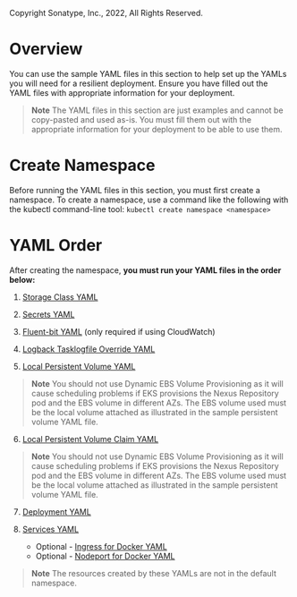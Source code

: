Copyright Sonatype, Inc., 2022, All Rights Reserved.

# Overview
You can use the sample YAML files in this section to help set up the YAMLs you will need for a resilient deployment. 
Ensure you have filled out the YAML files with appropriate information for your deployment.

> **Note** The YAML files in this section are just examples and cannot be copy-pasted and used as-is. You must fill them out with the appropriate information for your deployment to be able to use them.

# Create Namespace
Before running the YAML files in this section, you must first create a namespace. 
To create a namespace, use a command like the following with the kubectl command-line tool:
```kubectl create namespace <namespace>```

# YAML Order
After creating the namespace, **you must run your YAML files in the order below:**

1. [Storage Class YAML](https://github.com/sonatype/nxrm-sample-files-repo/blob/main/aws-resiliency-yamls/aws-resiliency-storage-class.yaml)

2. [Secrets YAML](https://github.com/sonatype/nxrm-sample-files-repo/blob/main/aws-resiliency-yamls/aws-resiliency-secrets.yaml)

3. [Fluent-bit YAML](https://github.com/sonatype/nxrm-sample-files-repo/blob/main/aws-resiliency-yamls/aws-fluent-bit.yaml) (only required if using CloudWatch)

4. [Logback Tasklogfile Override YAML](https://github.com/sonatype/nxrm-sample-files-repo/blob/main/aws-resiliency-yamls/aws-nxrm-logback-tasklogfile-override.yaml)

5. [Local Persistent Volume YAML](https://github.com/sonatype/nxrm-sample-files-repo/blob/main/aws-resiliency-yamls/aws-local-persistent-volume.yaml)
 > **Note** You should not use Dynamic EBS Volume Provisioning as it will cause scheduling problems if EKS provisions the Nexus Repository pod and the EBS volume in different AZs. The EBS volume used must be the local volume attached as illustrated in the sample persistent volume YAML file. 

6. [Local Persistent Volume Claim YAML](https://github.com/sonatype/nxrm-sample-files-repo/blob/main/aws-resiliency-yamls/aws-resiliency-local-persistent-volume-claim.yaml)
> **Note** You should not use Dynamic EBS Volume Provisioning as it will cause scheduling problems if EKS provisions the Nexus Repository pod and the EBS volume in different AZs. The EBS volume used must be the local volume attached as illustrated in the sample persistent volume YAML file. 

7. [Deployment YAML](https://github.com/sonatype/nxrm-sample-files-repo/blob/main/aws-resiliency-yamls/aws-resiliency-nxrm-deployment.yaml)

8. [Services YAML](https://github.com/sonatype/nxrm-sample-files-repo/blob/main/aws-resiliency-yamls/aws-resiliency-services.yaml)
   * Optional - [Ingress for Docker YAML](https://github.com/sonatype/nxrm-sample-files-repo/blob/main/aws-resiliency-yamls/aws-resiliency-ingress-for-docker-connector.yaml)
   * Optional - [Nodeport for Docker YAML](https://github.com/sonatype/nxrm-sample-files-repo/blob/main/aws-resiliency-yamls/aws-resiliency-nodeport-for-docker-connector.yaml)

> **Note** The resources created by these YAMLs are not in the default namespace.
